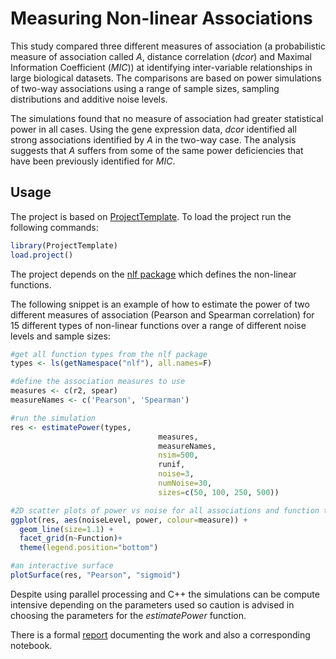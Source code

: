 Measuring Non-linear Associations
=================================

This study compared three different measures of association (a probabilistic measure of association called *A*, distance correlation (*dcor*) and Maximal Information Coefficient (*MIC*)) at identifying inter-variable relationships in large biological datasets. The comparisons are based on power simulations of two-way associations using a range of sample sizes, sampling distributions and additive noise levels.

The simulations found that no measure of association had greater statistical power in all cases. Using the gene expression data, *dcor* identified all strong associations identified by $A$ in the two-way case. The analysis suggests that $A$ suffers from some of the same power deficiencies that have been previously identified for *MIC*.

Usage
-----

The project is based on [ProjectTemplate](http://projecttemplate.net/index.html). To load the project run the following commands:

```R
library(ProjectTemplate)
load.project()
```

The project depends on the [nlf package](https://github.com/fjro/nlf) which defines the non-linear functions.

The following snippet is an example of how to estimate the power of two different measures of association (Pearson and Spearman correlation) for 15 different types of non-linear functions over a range of different noise levels and sample sizes:

```R
#get all function types from the nlf package
types <- ls(getNamespace("nlf"), all.names=F)

#define the association measures to use
measures <- c(r2, spear)
measureNames <- c('Pearson', 'Spearman')

#run the simulation
res <- estimatePower(types,
                                 measures,
                                 measureNames,
                                 nsim=500,
                                 runif,
                                 noise=3,
                                 numNoise=30,
                                 sizes=c(50, 100, 250, 500))

#2D scatter plots of power vs noise for all associations and function types
ggplot(res, aes(noiseLevel, power, colour=measure)) +
  geom_line(size=1.1) +
  facet_grid(n~Function)+
  theme(legend.position="bottom")

#an interactive surface
plotSurface(res, "Pearson", "sigmoid")
```

Despite using parallel processing and C++ the simulations can be compute intensive depending on the parameters used so caution is advised in choosing the parameters for the $estimatePower$ function.

There is a formal [report](reports/mnla.pdf) documenting the work and also a corresponding notebook.
